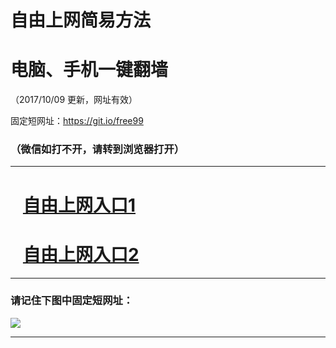 ﻿# 自由上网简易方法

# 电脑、手机一键翻墙

（2017/10/09 更新，网址有效）

固定短网址：https://git.io/free99

### （微信如打不开，请转到浏览器打开）


***





# &nbsp;&nbsp; <a href="http://ft830729174.fwq-tz-1001.info/fwqtz01.html?t=100900120634 " target="_blank">自由上网入口1</a>
# &nbsp;&nbsp; <a href="http://ft2667014236.fwq-tz-1002.info/fwqtz02.html?t=10090018790 " target="_blank">自由上网入口2</a>
***

### 请记住下图中固定短网址：

<img src="https://s3-us-west-2.amazonaws.com/fwq-1001/yjfq-20170905okok.png" /> 


***

